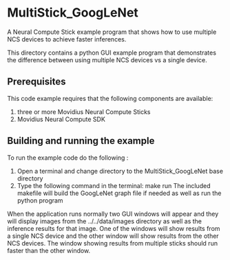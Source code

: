 # MultiStick_GoogLeNet 
A Neural Compute Stick example program that shows how to use multiple NCS devices to achieve faster inferences. 

This directory contains a python GUI example program that demonstrates the difference between using multiple NCS devices vs a single device.

## Prerequisites

This code example requires that the following components are available:
1. three or more Movidius Neural Compute Sticks
2. Movidius Neural Compute SDK


## Building and running the example
To run the example code do the following :
1. Open a terminal and change directory to the MultiStick_GoogLeNet base directory
2. Type the following command in the terminal: make run 
The included makefile will build the GoogLeNet graph file if needed as well as run the python program

When the application runs normally two GUI windows will appear and they will display images from the ../../data/images directory as well as the inference results for that image.  One of the windows will show results from a single NCS device and the other window will show results from the other NCS devices.  The window showing results from multiple sticks should run faster than the other window.




